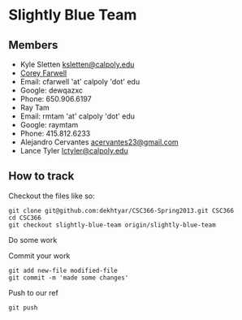 # Slightly Blue Team
## Members
* Kyle Sletten <ksletten@calpoly.edu>
* [Corey Farwell](http://github.com/frewsxcv)
 * Email: cfarwell 'at' calpoly 'dot' edu
 * Google: dewqazxc
 * Phone: 650.906.6197
* Ray Tam
 * Email: rmtam 'at' calpoly 'dot' edu
 * Google: raymtam
 * Phone: 415.812.6233
* Alejandro Cervantes <acervantes23@gmail.com>
* Lance Tyler <lctyler@calpoly.edu>

## How to track
Checkout the files like so:

    git clone git@github.com:dekhtyar/CSC366-Spring2013.git CSC366
    cd CSC366
    git checkout slightly-blue-team origin/slightly-blue-team

Do some work

Commit your work

    git add new-file modified-file
    git commit -m 'made some changes'

Push to our ref

    git push
